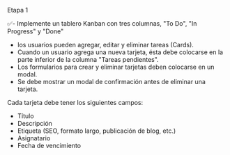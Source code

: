 Etapa 1

✅- Implemente un tablero Kanban con tres columnas, "To Do", "In Progress" y "Done"
- los usuarios pueden agregar, editar y eliminar tareas (Cards). 
- Cuando un usuario agrega una nueva tarjeta, ésta debe colocarse en la parte inferior de la columna "Tareas pendientes".
- Los formularios para crear y eliminar tarjetas deben colocarse en un modal. 
- Se debe mostrar un modal de confirmación antes de eliminar una tarjeta.

Cada tarjeta debe tener los siguientes campos: 
- Título 
- Descripción 
- Etiqueta (SEO, formato largo, publicación de blog, etc.) 
- Asignatario 
- Fecha de vencimiento
